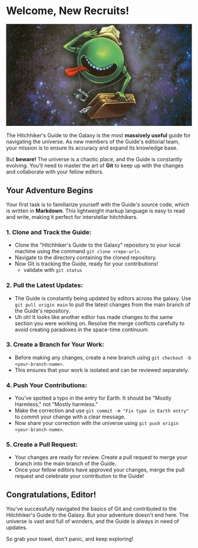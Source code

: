 # Welcome, New Recruits!

![cosmic-cutie](readme-header.png)

The Hitchhiker's Guide to the Galaxy is the most **massively useful** guide for navigating the universe. As new members of the Guide's editorial team, your mission is to ensure its accuracy and expand its knowledge base.

But **beware!** The universe is a chaotic place, and the Guide is constantly evolving. You'll need to master the art of **Git** to keep up with the changes and collaborate with your fellow editors.

## **Your Adventure Begins**

Your first task is to familiarize yourself with the Guide's source code, which is written in **Markdown**. This lightweight markup language is easy to read and write, making it perfect for interstellar hitchhikers.

### 1. **Clone and Track the Guide:**

- Clone the "Hitchhiker's Guide to the Galaxy" repository to your local machine using the command `git clone <repo-url>`.
- Navigate to the directory containing the cloned repository.
- Now Git is tracking the Guide, ready for your contributions!
  - validate with `git status`

### 2. **Pull the Latest Updates:**

- The Guide is constantly being updated by editors across the galaxy. Use `git pull origin main` to pull the latest changes from the main branch of the Guide's repository.
- Uh oh! It looks like another editor has made changes to the same section you were working on. Resolve the merge conflicts carefully to avoid creating paradoxes in the space-time continuum.

### 3. **Create a Branch for Your Work:**

- Before making any changes, create a new branch using `git checkout -b <your-branch-name>`.
- This ensures that your work is isolated and can be reviewed separately.

### 4. **Push Your Contributions:**

- You've spotted a typo in the entry for Earth. It should be "Mostly Harmless," not "Mostly harmless."
- Make the correction and use `git commit -m "Fix typo in Earth entry"` to commit your change with a clear message.
- Now share your correction with the universe using `git push origin <your-branch-name>`.

### 5. **Create a Pull Request:**

- Your changes are ready for review. Create a pull request to merge your branch into the main branch of the Guide.
- Once your fellow editors have approved your changes, merge the pull request and celebrate your contribution to the Guide!

## **Congratulations, Editor!**

You've successfully navigated the basics of Git and contributed to the Hitchhiker's Guide to the Galaxy. But your adventure doesn't end here. The universe is vast and full of wonders, and the Guide is always in need of updates.

So grab your towel, don't panic, and keep exploring!
